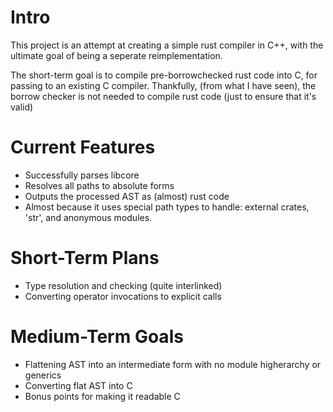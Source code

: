 
Intro
===
This project is an attempt at creating a simple rust compiler in C++, with the ultimate goal of being a seperate reimplementation.

The short-term goal is to compile pre-borrowchecked rust code into C, for passing to an existing C compiler. Thankfully, (from what I have seen), the borrow checker is not needed to compile rust code (just to ensure that it's valid)

Current Features
===
- Successfully parses libcore
- Resolves all paths to absolute forms
- Outputs the processed AST as (almost) rust code
 - Almost because it uses special path types to handle: external crates, 'str', and anonymous modules.

Short-Term Plans
===
- Type resolution and checking (quite interlinked)
- Converting operator invocations to explicit calls

Medium-Term Goals
===
- Flattening AST into an intermediate form with no module higherarchy or generics
- Converting flat AST into C
 - Bonus points for making it readable C

